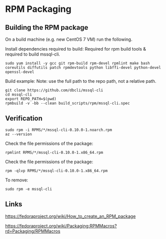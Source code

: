 RPM Packaging
================

Building the RPM package
------------------------

On a build machine (e.g. new CentOS 7 VM) run the following.

Install dependencies required to build:
Required for rpm build tools & required to build mssql-cli.
```
sudo yum install -y gcc git rpm-build rpm-devel rpmlint make bash coreutils diffutils patch rpmdevtools python libffi-devel python-devel openssl-devel
```

Build example:
Note: use the full path to the repo path, not a relative path.
```
git clone https://github.com/dbcli/mssql-cli
cd mssql-cli
export REPO_PATH=$(pwd)
rpmbuild -v -bb --clean build_scripts/rpm/mssql-cli.spec
```

Verification
------------

```
sudo rpm -i RPMS/*/mssql-cli-0.10.0-1.noarch.rpm
az --version
```

Check the file permissions of the package:  
```
rpmlint RPMS/*/mssql-cli-0.10.0-1.x86_64.rpm
```

Check the file permissions of the package:  
```
rpm -qlvp RPMS/*/mssql-cli-0.10.0-1.x86_64.rpm
```

To remove:  
```
sudo rpm -e mssql-cli
```

Links
-----

https://fedoraproject.org/wiki/How_to_create_an_RPM_package

https://fedoraproject.org/wiki/Packaging:RPMMacros?rd=Packaging/RPMMacros
